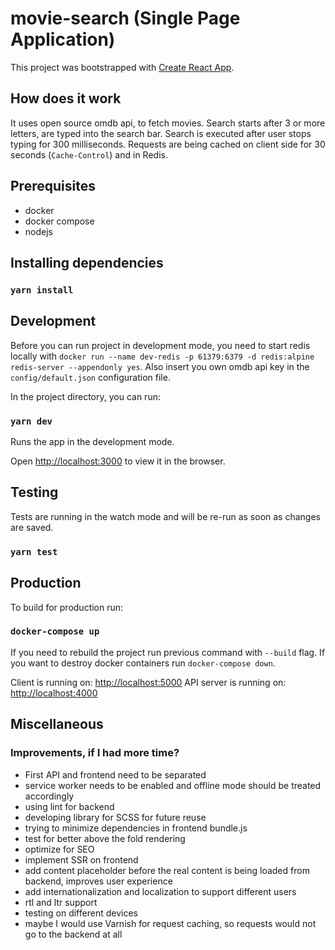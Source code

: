 # movie-search (Single Page Application)

This project was bootstrapped with [Create React App](https://github.com/facebook/create-react-app).

## How does it work

It uses open source omdb api, to fetch movies. Search starts after 3 or more letters, are typed into the search bar. Search is executed after user stops typing for 300 milliseconds. Requests are being cached on client side for 30 seconds (`Cache-Control`) and in Redis.

## Prerequisites

- docker
- docker compose
- nodejs

## Installing dependencies

### `yarn install`

## Development

Before you can run project in development mode, you need to start redis locally with `docker run --name dev-redis -p 61379:6379 -d redis:alpine redis-server --appendonly yes`. Also insert you own omdb api key in the `config/default.json` configuration file.

In the project directory, you can run:

### `yarn dev`

Runs the app in the development mode.

Open [http://localhost:3000](http://localhost:3000) to view it in the browser.

## Testing

Tests are running in the watch mode and will be re-run as soon as changes are saved.

### `yarn test`

## Production

To build for production run:

### `docker-compose up`

If you need to rebuild the project run previous command with `--build` flag. If you want to destroy docker containers run `docker-compose down`.

Client is running on: [http://localhost:5000](http://localhost:5000)
API server is running on: [http://localhost:4000](http://localhost:4000)

## Miscellaneous

### Improvements, if I had more time?

- First API and frontend need to be separated
- service worker needs to be enabled and offline mode should be treated accordingly
- using lint for backend
- developing library for SCSS for future reuse
- trying to minimize dependencies in frontend bundle.js
- test for better above the fold rendering
- optimize for SEO
- implement SSR on frontend
- add content placeholder before the real content is being loaded from backend, improves user experience
- add internationalization and localization to support different users
- rtl and ltr support
- testing on different devices
- maybe I would use Varnish for request caching, so requests would not go to the backend at all


